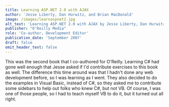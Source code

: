 ```yaml
---
title: Learning ASP.NET 2.0 with AJAX
author: 'Jesse Liberty, Dan Hurwitz, and Brian MacDonald'
image: /images/learnaspnet2.jpg
alt_text: 'Learning ASP.NET 2.0 with AJAX by Jesse Liberty, Dan Hurwitz, and Brian MacDonald'
publisher: "O'Reilly Media"
role: 'Co-author, Development Editor'
publication_date: 'September 2007'
draft: false
omit_header_text: false
---
```

This was the second book that I co-authored for O'Reilly. Learning C# had gone well enough that Jesse asked if I'd contribute exercises to this book as well. The difference this time around was that I hadn't done any web development before, so I was learning as I went. They also decided to do the examples in Visual Basic, instead of C#, so they asked me to contribute some sidebars to help out folks who knew C#, but not VB. Of course, I was one of those people, so I had to teach myself VB to do it, but it turned out all right.
